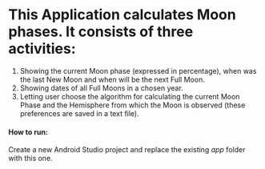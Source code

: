 # This Application calculates Moon phases. It consists of three activities:
1. Showing the current Moon phase (expressed in percentage), when was the last New Moon and when will be the next Full Moon.
1. Showing dates of all Full Moons in a chosen year.
1. Letting user choose the algorithm for calculating the current Moon Phase and the Hemisphere from which the Moon is observed (these preferences are saved in a text file).

#### How to run:
Create a new Android Studio project and replace the existing _app_ folder with this one.